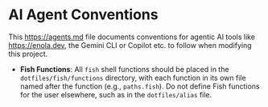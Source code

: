# AI Agent Conventions

This https://agents.md file documents conventions for agentic AI tools like https://enola.dev, the Gemini CLI or Copilot etc. to follow when modifying this project.

- **Fish Functions**: All `fish` shell functions should be placed in the `dotfiles/fish/functions` directory, with each function in its own file named after the function (e.g., `paths.fish`). Do not define Fish functions for the user elsewhere, such as in the `dotfiles/alias` file.
